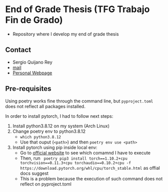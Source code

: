 # End of Grade Thesis (TFG Trabajo Fin de Grado)

- Repository where I develop my end of grade thesis

## Contact

- Sergio Quijano Rey
- [mail](sergioquijanorey@protonmail.com)
- [Personal Webpage](https://sergioquijanorey.github.io/)

## Pre-requisites

Using poetry works fine through the command line, but `pyproject.toml` does not reflect all packages installed.

In order to install pytorch, I had to follow next steps:

1. Install python3.8.12 on my system (Arch Linux)
2. Change poetry env to python3.8.12
    - `which python3.8.12`
    - Use that ouput (`<path>`) and then `poetry env use <path>`
3. Install pytorch using pip inside local env:
    - Go to [official website](https://pytorch.org/get-started/locally/) to see which comamnd I have to execute
    - Then, run ` poetry pip3 install torch==1.10.2+cpu torchvision==0.11.3+cpu torchaudio==0.10.2+cpu -f https://download.pytorch.org/whl/cpu/torch_stable.html` as offial docs suggest
    - This is a problem because the execution of such command does not reflect on pyproject.toml

